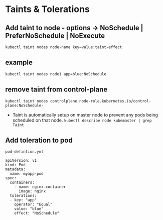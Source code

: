 # Taints & Tolerations

## Add taint to node - options -> NoSchedule | PreferNoSchedule | NoExecute
`kubectl taint nodes node-name key=value:taint-effect`
## example
`kubectl taint nodes node1 app=blue:NoSchedule`
## remove taint from control-plane
`kubectl taint nodes controlplane node-role.kubernetes.io/control-plane:NoSchedule-`
* Taint is automatically setup on master node to prevent any pods being scheduled on that node.
`kubectl describe node kubemaster | grep Taint`

## Add toleration to pod
`pod-defintion.yml`
```
apiVersion: v1
kind: Pod
metadata:
  name: myapp-pod
spec:
  containers:
    - name: nginx-container
      image: nginx
  tolerations:
  - key: "app"
    operator: "Equal"
    value: "blue"
    effect: "NoSchedule" 
```